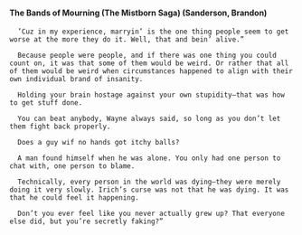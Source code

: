 #### The Bands of Mourning (The Mistborn Saga) (Sanderson, Brandon)
      ’Cuz in my experience, marryin’ is the one thing people seem to get worse at the more they do it. Well, that and bein’ alive.”

      Because people were people, and if there was one thing you could count on, it was that some of them would be weird. Or rather that all of them would be weird when circumstances happened to align with their own individual brand of insanity.

      Holding your brain hostage against your own stupidity—that was how to get stuff done.

      You can beat anybody, Wayne always said, so long as you don’t let them fight back properly.

      Does a guy wif no hands got itchy balls?

      A man found himself when he was alone. You only had one person to chat with, one person to blame.

      Technically, every person in the world was dying—they were merely doing it very slowly. Irich’s curse was not that he was dying. It was that he could feel it happening.

      Don’t you ever feel like you never actually grew up? That everyone else did, but you’re secretly faking?”

